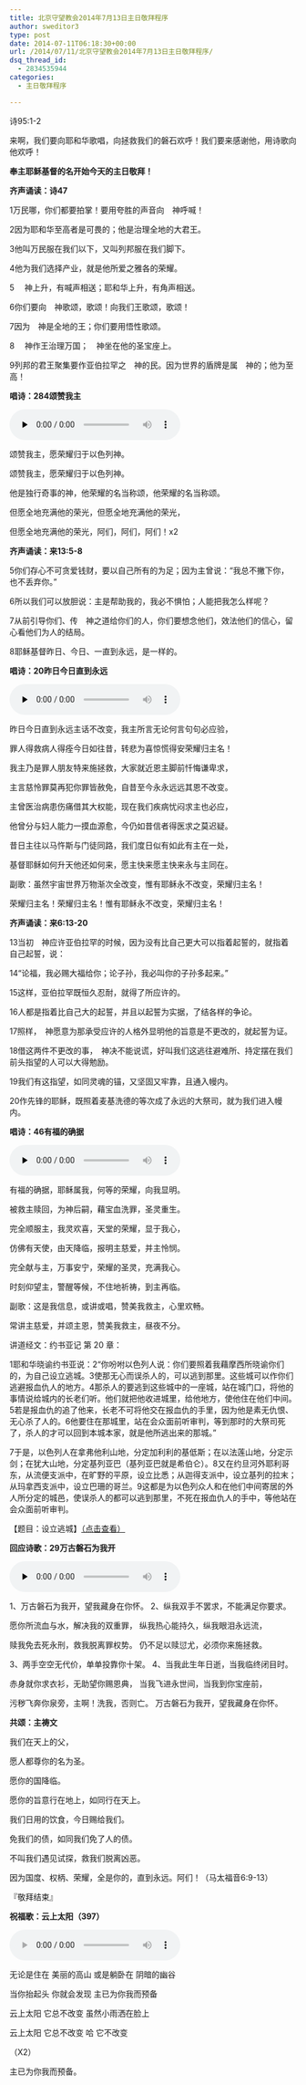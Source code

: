 ```yaml
---
title: 北京守望教会2014年7月13日主日敬拜程序
author: sweditor3
type: post
date: 2014-07-11T06:18:30+00:00
url: /2014/07/11/北京守望教会2014年7月13日主日敬拜程序/
dsq_thread_id:
  - 2834535944
categories:
  - 主日敬拜程序

---
```

诗95:1-2
  
来啊，我们要向耶和华歌唱，向拯救我们的磐石欢呼！我们要来感谢他，用诗歌向他欢呼！

**奉主耶稣基督的名开始今天的主日敬拜！**

**齐声诵读：诗47**
  
1万民哪，你们都要拍掌！要用夸胜的声音向　神呼喊！
  
2因为耶和华至高者是可畏的；他是治理全地的大君王。
  
3他叫万民服在我们以下，又叫列邦服在我们脚下。
  
4他为我们选择产业，就是他所爱之雅各的荣耀。
  
5 　神上升，有喊声相送；耶和华上升，有角声相送。
  
6你们要向　神歌颂，歌颂！向我们王歌颂，歌颂！
  
7因为　神是全地的王；你们要用悟性歌颂。
  
8 　神作王治理万国；　神坐在他的圣宝座上。
  
9列邦的君王聚集要作亚伯拉罕之　神的民。因为世界的盾牌是属　神的；他为至高！

**唱诗：284颂赞我主**

<div id="c-5162" class="grandmp3">
  <audio src="https://t5.shwchurch.org/wp-content/uploads/2012/09/20120930010701820.mp3" controls false preload="none" autobuffer="false"></audio>
</div>

颂赞我主，愿荣耀归于以色列神。
  
颂赞我主，愿荣耀归于以色列神。
  
他是独行奇事的神，他荣耀的名当称颂，他荣耀的名当称颂。
  
但愿全地充满他的荣光，但愿全地充满他的荣光，
  
但愿全地充满他的荣光，阿们，阿们，阿们！x2

**齐声诵读：来13:5-8**
  
5你们存心不可贪爱钱财，要以自己所有的为足；因为主曾说：“我总不撇下你，也不丢弃你。”
  
6所以我们可以放胆说：主是帮助我的，我必不惧怕；人能把我怎么样呢？
  
7从前引导你们、传　神之道给你们的人，你们要想念他们，效法他们的信心，留心看他们为人的结局。
  
8耶稣基督昨日、今日、一直到永远，是一样的。

**唱诗：20昨日今日直到永远**

<div id="c-7968" class="grandmp3">
  <audio src="https://t5.shwchurch.org/wp-content/uploads/2013/03/20130330185010669.mp3" controls false preload="none" autobuffer="false"></audio>
</div>

昨日今日直到永远主话不改变，我主所言无论何言句句必应验，
  
罪人得救病人得痊今日如往昔，转悲为喜惊慌得安荣耀归主名！

我主乃是罪人朋友特来施拯救，大家就近恩主脚前忏悔谦卑求，
  
主言慈怜罪莫再犯你罪皆赦免，自昔至今永永远远其恩不改变。

主曾医治病患伤痛借其大权能，现在我们疾病忧闷求主也必应，
  
他曾分与妇人能力一摸血源愈，今仍如昔信者得医求之莫迟疑。

昔日主往以马忤斯与门徒同路，我们度日似有如此有主在一处，
  
基督耶稣如何升天他还如何来，愿主快来愿主快来永与主同在。

副歌：虽然宇宙世界万物渐次全改变，惟有耶稣永不改变，荣耀归主名！
  
荣耀归主名！荣耀归主名！惟有耶稣永不改变，荣耀归主名！

**齐声诵读：来6:13-20**
  
13当初　神应许亚伯拉罕的时候，因为没有比自己更大可以指着起誓的，就指着自己起誓，说：
  
14“论福，我必赐大福给你；论子孙，我必叫你的子孙多起来。”
  
15这样，亚伯拉罕既恒久忍耐，就得了所应许的。
  
16人都是指着比自己大的起誓，并且以起誓为实据，了结各样的争论。
  
17照样，　神愿意为那承受应许的人格外显明他的旨意是不更改的，就起誓为证。
  
18借这两件不更改的事，　神决不能说谎，好叫我们这逃往避难所、持定摆在我们前头指望的人可以大得勉励。
  
19我们有这指望，如同灵魂的锚，又坚固又牢靠，且通入幔内。
  
20作先锋的耶稣，既照着麦基洗德的等次成了永远的大祭司，就为我们进入幔内。

**唱诗：46有福的确据**

<div id="c-5101" class="grandmp3">
  <audio src="https://t5.shwchurch.org/wp-content/uploads/2012/09/20120930000918118.mp3" controls false preload="none" autobuffer="false"></audio>
</div>

有福的确据，耶稣属我，何等的荣耀，向我显明。
  
被救主赎回，为神后嗣，藉宝血洗罪，圣灵重生。

完全顺服主，我灵欢喜，天堂的荣耀，显于我心，
  
仿佛有天使，由天降临，报明主慈爱，并主怜悯。

完全献与主，万事安宁，荣耀的圣灵，充满我心。
  
时刻仰望主，警醒等候，不住地祈祷，到主再临。

副歌：这是我信息，或讲或唱，赞美我救主，心里欢畅。
  
常讲主慈爱，并颂主恩，赞美我救主，昼夜不分。

讲道经文：约书亚记 第 20 章：

1耶和华晓谕约书亚说：2“你吩咐以色列人说：你们要照着我藉摩西所晓谕你们的，为自己设立逃城。3使那无心而误杀人的，可以逃到那里。这些城可以作你们逃避报血仇人的地方。4那杀人的要逃到这些城中的一座城，站在城门口，将他的事情说给城内的长老们听。他们就把他收进城里，给他地方，使他住在他们中间。5若是报血仇的追了他来，长老不可将他交在报血仇的手里，因为他是素无仇恨、无心杀了人的。6他要住在那城里，站在会众面前听审判，等到那时的大祭司死了，杀人的才可以回到本城本家，就是他所逃出来的那城。”
  
7于是，以色列人在拿弗他利山地，分定加利利的基低斯；在以法莲山地，分定示剑；在犹大山地，分定基列亚巴（基列亚巴就是希伯仑）。8又在约旦河外耶利哥东，从流便支派中，在旷野的平原，设立比悉；从迦得支派中，设立基列的拉末；从玛拿西支派中，设立巴珊的哥兰。9这都是为以色列众人和在他们中间寄居的外人所分定的城邑，使误杀人的都可以逃到那里，不死在报血仇人的手中，等他站在会众面前听审判。

【题目：设立逃城】[（点击查看）][1]

**回应诗歌：29万古磐石为我开**

<div id="c-5094" class="grandmp3">
  <audio src="https://t5.shwchurch.org/wp-content/uploads/2012/09/20120930000111529.mp3" controls false preload="none" autobuffer="false"></audio>
</div>

1、万古磐石为我开，望我藏身在你怀。 2、纵我双手不罢求，不能满足你要求。
  
愿你所流血与水，解决我的双重罪， 纵我热心能持久，纵我眼泪永远流，
  
赎我免去死永刑，救我脱离罪权势。 仍不足以赎愆尤，必须你来施拯救。

3、两手空空无代价，单单投靠你十架。 4、当我此生年日逝，当我临终闭目时。
  
赤身就你求衣衫，无助望你赐恩典， 当我飞进永世间，当我到你宝座前，
  
污秽飞奔你泉旁，主啊！洗我，否则亡。 万古磐石为我开，望我藏身在你怀。

**共颂：主祷文**
  
我们在天上的父，
  
愿人都尊你的名为圣。
  
愿你的国降临。
  
愿你的旨意行在地上，如同行在天上。
  
我们日用的饮食，今日赐给我们。
  
免我们的债，如同我们免了人的债。
  
不叫我们遇见试探，救我们脱离凶恶。
  
因为国度、权柄、荣耀，全是你的，直到永远。阿们！（马太福音6:9-13）

『敬拜结束』

**祝福歌：云上太阳（397）**

<div id="c-5186" class="grandmp3">
  <audio src="" controls false preload="none" autobuffer="false"></audio>
</div>

无论是住在 美丽的高山 或是躺卧在 阴暗的幽谷
  
当你抬起头 你就会发现 主已为你我而预备
  
云上太阳 它总不改变 虽然小雨洒在脸上
  
云上太阳 它总不改变 哈 它不改变
  
（X2）
  
主已为你我而预备。

&nbsp;

 [1]: /2014/07/11/设立逃城2014年7月13日主日讲章小白牧师/